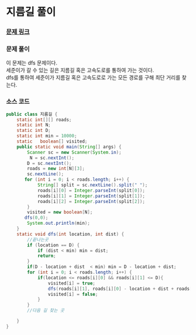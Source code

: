 # 지름길 풀이


### [문제 링크](https://www.acmicpc.net/problem/1446)

### 문제 풀이
이 문제는 dfs 문제이다. </br>
세준이가 갈 수 있는 길은 지름길 혹은 고속도로를 통하여 가는 것이다.  </br>
dfs를 통하여 세준이가 지름길 혹은 고속도로로 가는 모든 경로를 구해 최단 거리를 찾는다. </br>

### 소스 코드

```java
public class 지름길 {
    static int[][] roads;
    static int N;
    static int D;
    static int min = 10000;
    static   boolean[] visited;
    public static void main(String[] args) {
        Scanner sc = new Scanner(System.in);
         N = sc.nextInt();
        D = sc.nextInt();
        roads = new int[N][3];
        sc.nextLine();
       for (int i = 0; i < roads.length; i++) {
            String[] split = sc.nextLine().split(" ");
            roads[i][0] = Integer.parseInt(split[0]);
            roads[i][1] = Integer.parseInt(split[1]);
            roads[i][2] = Integer.parseInt(split[2]);
        }
        visited = new boolean[N];
       dfs(0,0);
        System.out.println(min);
    }
    static void dfs(int location, int dist) {
        //끝나는곳
        if (location == D) {
            if (dist < min) min = dist;
            return;
        }
        if(D - location + dist  < min) min = D - location + dist;
        for (int i = 0; i < roads.length; i++) {
            if(location <= roads[i][0] && roads[i][1] <= D){
                visited[i] = true;
                dfs(roads[i][1], roads[i][0] - location + dist + roads[i][2]);
                visited[i] = false;
            }
        }
        //다음 길 찾는 곳

    }
}

```